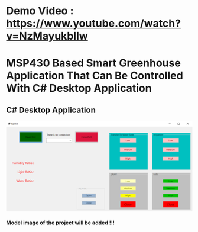 # Demo Video : https://www.youtube.com/watch?v=NzMayukbllw

# MSP430 Based Smart Greenhouse Application That Can Be Controlled With C# Desktop Application

## C# Desktop Application
![Picture](https://github.com/Ahmetozbaysar/MSP430-Greenhouse/blob/master/Picture_C%23.png)

#### Model image of the project will be added !!!
